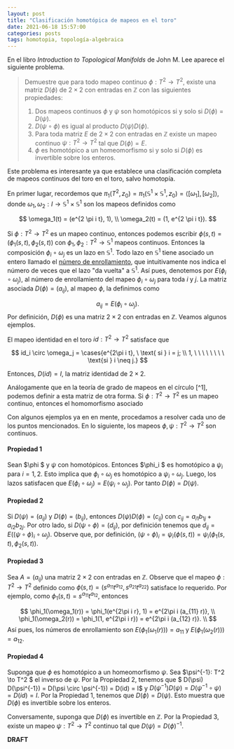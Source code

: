 ```yaml
---
layout: post
title: "Clasificación homotópica de mapeos en el toro"
date: 2021-06-18 15:57:00
categories: posts
tags: homotopia, topología-algebraica
---
```


En el libro *Introduction to Topological Manifolds* de John M. Lee aparece el siguiente problema.

> Demuestre que para todo mapeo continuo $\phi: T^2 \to T^2$, existe una matriz $D(\phi)$ de $2 \times 2$ con entradas en $\mathbb Z$ con las siguientes propiedades:
>
> 1. Dos mapeos continuos $\phi$ y $\psi$ son homotópicos si y solo si $D(\phi) = D(\psi)$.
> 2. $D(\psi \circ \phi)$ es igual al producto $D(\psi) D(\phi)$.
> 3. Para toda matriz $E$ de $2 \times 2$ con entradas en $\mathbb Z$ existe un mapeo continuo $\psi: T^2 \to T^2$ tal que $D(\phi) = E$.
> 4. $\phi$ es homotópico a un homeomorfismo si y solo si $D(\phi)$ es invertible sobre los enteros.



Este problema es interesante ya que establece una clasificación completa de mapeos continuos del toro en el toro, salvo homotopía. 

En primer lugar, recordemos que $\pi_1(T^2, z_0) = \pi_1(\mathbb S^1 \times \mathbb S^1, z_0) = \langle [\omega_1], [\omega_2]\rangle$, donde $\omega_1, \omega_2: I \to \mathbb S^1  \times \mathbb S^1$ son los mapeos definidos como 


$$
\omega_1(t) = (e^{2 \pi i t}, 1), \\
\omega_2(t) = (1, e^{2 \pi i t}).
$$

Si $\phi: T^2 \to T^2$ es un mapeo continuo, entonces podemos escribir $\phi(s, t) = (\phi_1(s, t), \phi_2(s, t))$ con $\phi_1, \phi_2: T^2 \to \mathbb S^1$ mapeos continuos. Entonces la composición $\phi_i \circ \omega_j$ es un lazo en $\mathbb S^1$. Todo lazo en $\mathbb S^1$ tiene asociado un entero  llamado el [número de enrollamiento](https://www.luisgrivas.com/blog/posts/2021/05/21/prop-levantamientos.html), que intuitivamente nos indica el número de veces que el lazo "da vuelta" a $\mathbb S^1$. Así pues, denotemos por $E(\phi_i \circ \omega_j)$, al número de enrollamiento del mapeo $\phi_i \circ \omega_j$ para toda $i$ y $j$. La matriz asociada $D(\phi) = (a_{ij})$,  al mapeo $\phi$, la definimos como


$$
a_{ij} = E(\phi_i \circ \omega_j).
$$
Por definición, $D(\phi)$ es una matriz  $2 \times 2$ con entradas en $\mathbb Z$. Veamos algunos ejemplos.

 El mapeo identidad en el toro $id: T^2 \to T^2$ satisface que 

$$ id_i \circ \omega_j = \cases{e^{2\pi i t}, \ \text{ si } i = j; \\ 1, \ \ \ \ \ \ \ \ \text{si } i \neq j.}  $$

Entonces, $D(id) = I$, la matriz identidad de $2 \times 2$. 

Análogamente que en la teoría de grado de mapeos en el círculo [^1], podemos definir a esta matriz de otra forma. Si $\phi: T^2 \to T^2$ es un mapeo continuo, entonces el homomorfismo asociado 

 

Con algunos ejemplos ya en en mente, procedamos a resolver cada uno de los puntos mencionados. En lo siguiente, los mapeos $\phi, \psi: T^2 \to T^2$ son continuos.



#### Propiedad 1

Sean $\phi $ y $\psi$ con homotópicos. Entonces $\phi_i $ es homotópico a $\psi_i$ para $i = 1, 2$. Esto implica que $\phi_i \circ \omega_j$ es homotópico a $\psi_i \circ \omega_j$. Luego, los lazos satisfacen que $E(\phi_i \circ \omega_j) = E(\psi_i \circ \omega_j)$. Por tanto $D(\phi) = D(\psi)$.



#### Propiedad 2

Si  $D(\psi ) = (a_{ij})$ y $D(\phi) = (b_{ij})$, entonces $D(\psi) D(\phi) = (c_{ij})$ con $c_{ij} = a_{i1} b_{1j} + a_{i2}b_{2j}.$ Por otro lado, si $D(\psi \circ \phi) = (d_{ij})$, por definición tenemos que $d_{ij} = E( (\psi \circ \phi)_i \circ \omega_j)$. Observe que, por definición,  $(\psi \circ \phi)_i = \psi_i(\phi(s, t))= \psi_i(\phi_1(s,t), \phi_2(s, t))$.

#### Propiedad 3

Sea $A = (a_{ij})$ una matriz $2 \times 2$ con entradas en $\mathbb Z$. Observe que el mapeo $\phi: T^2 \to T^2$ definido como $\phi(s, t) = (s^{a_{11}}t^{a_{12}}, s^{a_{21}}t^{a_{22}})$ satisface lo requerido. Por ejemplo, como $\phi_1(s, t) = s^{a_{11}}t^{a_{12}}$, entonces



$$
\phi_1(\omega_1(r)) = \phi_1(e^{2\pi i r}, 1) = e^{2\pi i (a_{11} r)}, \\
\phi_1(\omega_2(r)) = \phi_1(1, e^{2\pi i r}) = e^{2\pi i (a_{12} r)}. \\
$$
Así pues, los números de enrollamiento son $E(\phi_1(\omega_1(r))) = a_{11}$ y $E(\phi_1(\omega_2(r))) = a_{12}$.



#### Propiedad 4

Suponga que $\phi$ es homotópico a un homeomorfismo $\psi$. Sea $\psi^{-1}: T^2 \to T^2 $ el inverso de $\psi$. Por la Propiedad 2, tenemos que $ D(\psi) D(\psi^{-1}) = D(\psi \circ \psi^{-1}) = D(id) = I$ y $D(\psi^{-1}) D(\psi) = D(\psi^{-1} \circ \psi) = D(id) = I$. Por la Propiedad 1, tenemos que $D(\phi) = D(\psi)$. Esto muestra que $D(\phi)$ es invertible sobre los enteros. 

Conversamente, suponga que $D(\phi)$ es invertible en $\mathbb Z$. Por la Propiedad 3, existe un mapeo $\psi: T^2 \to T^2$ continuo tal que $D(\psi) = D(\phi)^{-1}$.

**DRAFT**